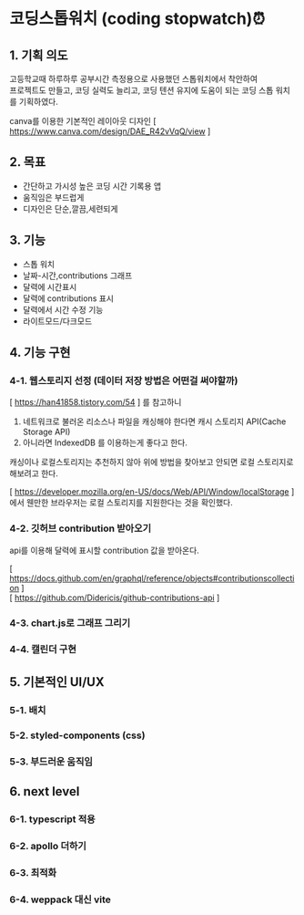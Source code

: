 # 코딩스톱워치 (coding stopwatch)⏰

## 1. 기획 의도
고등학교때 하루하루 공부시간 측정용으로 사용했던 스톱워치에서 착안하여 <br>
프로젝트도 만들고, 코딩 실력도 늘리고, 코딩 텐션 유지에 도움이 되는 코딩 스톱 워치를 기획하였다.

canva를 이용한 기본적인 레이아웃 디자인 [ https://www.canva.com/design/DAE_R42vVqQ/view ]


## 2. 목표
- 간단하고 가시성 높은 코딩 시간 기록용 앱
- 움직임은 부드럽게
- 디자인은 단순,깔끔,세련되게


## 3. 기능
- 스톱 워치
- 날짜-시간,contributions 그래프
- 달력에 시간표시
- 달력에 contributions 표시
- 달력에서 시간 수정 기능
- 라이트모드/다크모드


## 4. 기능 구현

### 4-1. 웹스토리지 선정 (데이터 저장 방법은 어떤걸 써야할까)
[ https://han41858.tistory.com/54 ] 를 참고하니

1. 네트워크로 불러온 리소스나 파일을 캐싱해야 한다면 캐시 스토리지 API(Cache Storage API)
2. 아니라면 IndexedDB 를 이용하는게 좋다고 한다.

캐싱이나 로컬스토리지는 추천하지 않아 위에 방법을 찾아보고 안되면 로컬 스토리지로 해보려고 한다.

[ https://developer.mozilla.org/en-US/docs/Web/API/Window/localStorage ] 에서 웬만한 브라우저는 로컬 스토리지를 지원한다는 것을 확인했다.

### 4-2. 깃허브 contribution 받아오기
api를 이용해 달력에 표시할 contribution 값을 받아온다.

[ https://docs.github.com/en/graphql/reference/objects#contributionscollection ] <br>
[ https://github.com/Didericis/github-contributions-api ]

### 4-3. chart.js로 그래프 그리기

### 4-4. 캘린더 구현


## 5. 기본적인 UI/UX

### 5-1. 배치

### 5-2. styled-components (css)

### 5-3. 부드러운 움직임


## 6. next level

### 6-1. typescript 적용

### 6-2. apollo 더하기

### 6-3. 최적화

### 6-4. weppack 대신 vite 

